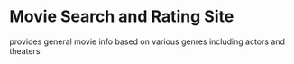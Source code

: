 # Movie Search and Rating Site
provides general movie info based on various genres including actors and theaters
